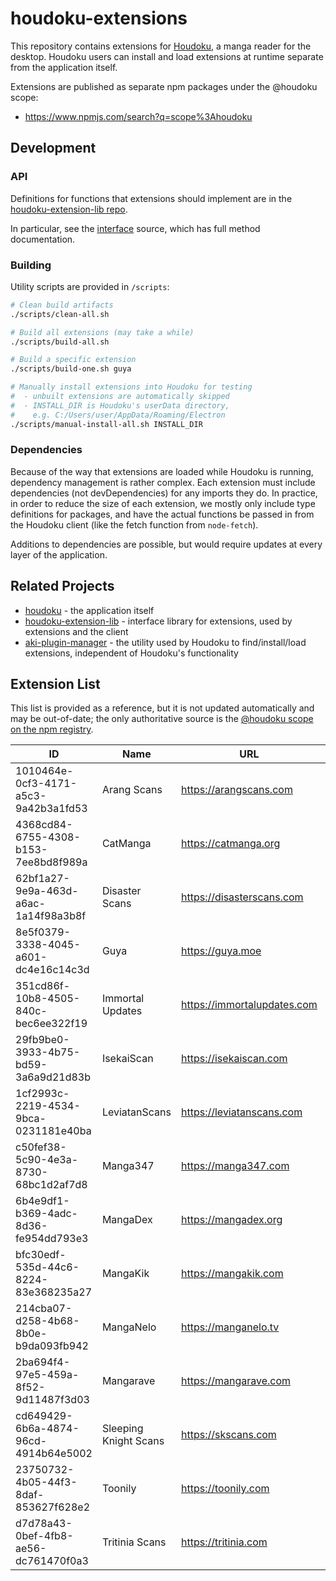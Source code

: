 # houdoku-extensions

This repository contains extensions for
[Houdoku](https://github.com/xgi/houdoku), a manga reader for the
desktop. Houdoku users can install and load extensions at runtime separate
from the application itself.

Extensions are published as separate npm packages under the @houdoku scope:

- <https://www.npmjs.com/search?q=scope%3Ahoudoku>

## Development

### API

Definitions for functions that extensions should implement are in the
[houdoku-extension-lib repo](https://github.com/xgi/houdoku-extension-lib).

In particular, see the
[interface](https://github.com/xgi/houdoku-extension-lib/blob/master/src/interface.ts)
source, which has full method documentation.

### Building

Utility scripts are provided in `/scripts`:

```bash
# Clean build artifacts
./scripts/clean-all.sh

# Build all extensions (may take a while)
./scripts/build-all.sh

# Build a specific extension
./scripts/build-one.sh guya

# Manually install extensions into Houdoku for testing
#  - unbuilt extensions are automatically skipped
#  - INSTALL_DIR is Houdoku's userData directory,
#    e.g. C:/Users/user/AppData/Roaming/Electron
./scripts/manual-install-all.sh INSTALL_DIR
```

### Dependencies

Because of the way that extensions are loaded while Houdoku is running,
dependency management is rather complex. Each extension must include dependencies (not devDependencies) for any imports they do. In practice,
in order to reduce the size of each extension, we mostly only include type
definitions for packages, and have the actual functions be passed in from
the Houdoku client (like the fetch function from `node-fetch`).

Additions to dependencies are possible, but would require updates at every
layer of the application.

## Related Projects

- [houdoku](https://github.com/xgi/houdoku) - the application itself
- [houdoku-extension-lib](https://github.com/xgi/houdoku-extension-lib) -
  interface library for extensions, used by extensions and the client
- [aki-plugin-manager](https://github.com/xgi/aki-plugin-manager) - the
  utility used by Houdoku to find/install/load extensions, independent of
  Houdoku's functionality

## Extension List

This list is provided as a reference, but it is not updated automatically
and may be out-of-date; the only authoritative source is the
[@houdoku scope on the npm registry](https://www.npmjs.com/search?q=scope%3Ahoudoku).

| ID                                   | Name                  | URL                           | Notes |
| ------------------------------------ | --------------------- | ----------------------------- | ----- |
| 1010464e-0cf3-4171-a5c3-9a42b3a1fd53 | Arang Scans           | <https://arangscans.com>      |       |
| 4368cd84-6755-4308-b153-7ee8bd8f989a | CatManga              | <https://catmanga.org>        |       |
| 62bf1a27-9e9a-463d-a6ac-1a14f98a3b8f | Disaster Scans        | <https://disasterscans.com>   |       |
| 8e5f0379-3338-4045-a601-dc4e16c14c3d | Guya                  | <https://guya.moe>            |       |
| 351cd86f-10b8-4505-840c-bec6ee322f19 | Immortal Updates      | <https://immortalupdates.com> |       |
| 29fb9be0-3933-4b75-bd59-3a6a9d21d83b | IsekaiScan            | <https://isekaiscan.com>      |       |
| 1cf2993c-2219-4534-9bca-0231181e40ba | LeviatanScans         | <https://leviatanscans.com>   |       |
| c50fef38-5c90-4e3a-8730-68bc1d2af7d8 | Manga347              | <https://manga347.com>        |       |
| 6b4e9df1-b369-4adc-8d36-fe954dd793e3 | MangaDex              | <https://mangadex.org>        |       |
| bfc30edf-535d-44c6-8224-83e368235a27 | MangaKik              | <https://mangakik.com>        |       |
| 214cba07-d258-4b68-8b0e-b9da093fb942 | MangaNelo             | <https://manganelo.tv>        |       |
| 2ba694f4-97e5-459a-8f52-9d11487f3d03 | Mangarave             | <https://mangarave.com>       |       |
| cd649429-6b6a-4874-96cd-4914b64e5002 | Sleeping Knight Scans | <https://skscans.com>         |       |
| 23750732-4b05-44f3-8daf-853627f628e2 | Toonily               | <https://toonily.com>         |       |
| d7d78a43-0bef-4fb8-ae56-dc761470f0a3 | Tritinia Scans        | <https://tritinia.com>        |       |
